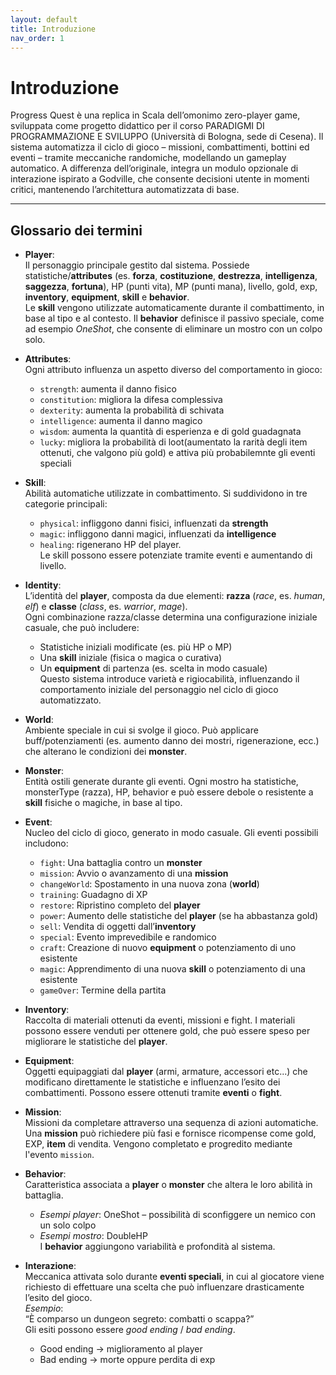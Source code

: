```yaml
---
layout: default
title: Introduzione
nav_order: 1
---
```


# Introduzione
Progress Quest è una replica in Scala dell’omonimo zero-player game, sviluppata come progetto didattico per il corso PARADIGMI DI PROGRAMMAZIONE E SVILUPPO (Università di Bologna, sede di Cesena). Il sistema automatizza il ciclo di gioco – missioni, combattimenti, bottini ed eventi – tramite meccaniche randomiche, modellando un gameplay automatico. A differenza dell’originale, integra un modulo opzionale di interazione ispirato a Godville, che consente decisioni utente in momenti critici, mantenendo l’architettura automatizzata di base.

---

## G**lossario dei termini**

- **Player**:  
  Il personaggio principale gestito dal sistema. Possiede statistiche/**attributes** (es. **forza**, **costituzione**, **destrezza**, **intelligenza**, **saggezza**, **fortuna**), HP (punti vita), MP (punti mana), livello, gold, exp, **inventory**, **equipment**, **skill** e **behavior**.  
  Le **skill** vengono utilizzate automaticamente durante il combattimento, in base al tipo e al contesto. Il **behavior** definisce il passivo speciale, come ad esempio *OneShot*, che consente di eliminare un mostro con un colpo solo.

- **Attributes**:  
  Ogni attributo influenza un aspetto diverso del comportamento in gioco:
  - `strength`: aumenta il danno fisico
  - `constitution`: migliora la difesa complessiva
  - `dexterity`: aumenta la probabilità di schivata
  - `intelligence`: aumenta il danno magico
  - `wisdom`: aumenta la quantità di esperienza e di gold guadagnata
  - `lucky`: migliora la probabilità di loot(aumentato la rarità degli item ottenuti, che valgono più gold) e attiva più probabilemnte gli eventi speciali

- **Skill**:  
  Abilità automatiche utilizzate in combattimento. Si suddividono in tre categorie principali:
  - `physical`: infliggono danni fisici, influenzati da **strength**
  - `magic`: infliggono danni magici, influenzati da **intelligence**
  - `healing`: rigenerano HP del player.  
    Le skill possono essere potenziate tramite eventi e aumentando di livello.

- **Identity**:  
  L’identità del **player**, composta da due elementi: **razza** (*race*, es. *human*, *elf*) e **classe** (*class*, es. *warrior*, *mage*).  
  Ogni combinazione razza/classe determina una configurazione iniziale casuale, che può includere:
  - Statistiche iniziali modificate (es. più HP o MP)
  - Una **skill** iniziale (fisica o magica o curativa)
  - Un **equipment** di partenza (es. scelta in modo casuale)  
    Questo sistema introduce varietà e rigiocabilità, influenzando il comportamento iniziale del personaggio nel ciclo di gioco automatizzato.

- **World**:  
  Ambiente speciale in cui si svolge il gioco. Può applicare buff/potenziamenti (es. aumento danno dei mostri, rigenerazione, ecc.) che alterano le condizioni dei **monster**.

- **Monster**:  
  Entità ostili generate durante gli eventi. Ogni mostro ha statistiche, monsterType (razza), HP, behavior e può essere debole o resistente a **skill** fisiche o magiche, in base al tipo.

- **Event**:  
  Nucleo del ciclo di gioco, generato in modo casuale. Gli eventi possibili includono:
  - `fight`: Una battaglia contro un **monster**
  - `mission`: Avvio o avanzamento di una **mission**
  - `changeWorld`: Spostamento in una nuova zona (**world**)
  - `training`: Guadagno di XP
  - `restore`: Ripristino completo del **player**
  - `power`: Aumento delle statistiche del **player** (se ha abbastanza gold)
  - `sell`: Vendita di oggetti dall’**inventory**
  - `special`: Evento imprevedibile e randomico
  - `craft`: Creazione di nuovo **equipment** o potenziamento di uno esistente
  - `magic`: Apprendimento di una nuova **skill** o potenziamento di una esistente
  - `gameOver`: Termine della partita

- **Inventory**:  
  Raccolta di materiali ottenuti da eventi, missioni e fight. I materiali possono essere venduti per ottenere gold, che può essere speso per migliorare le statistiche del **player**.

- **Equipment**:  
  Oggetti equipaggiati dal **player** (armi, armature, accessori etc...) che modificano direttamente le statistiche e influenzano l’esito dei combattimenti. Possono essere ottenuti tramite **eventi** o **fight**.

- **Mission**:  
  Missioni da completare attraverso una sequenza di azioni automatiche.  
  Una **mission** può richiedere più fasi e fornisce ricompense come gold, EXP, **item** di vendita. Vengono completato e progredito mediante l'evento `mission`.

- **Behavior**:  
  Caratteristica associata a **player** o **monster** che altera le loro abilità in battaglia.
  - *Esempi player*: OneShot – possibilità di sconfiggere un nemico con un solo colpo
  - *Esempi mostro*: DoubleHP  
    I **behavior** aggiungono variabilità e profondità al sistema.

- **Interazione**:  
  Meccanica attivata solo durante **eventi speciali**, in cui al giocatore viene richiesto di effettuare una scelta che può influenzare drasticamente l’esito del gioco.  
  *Esempio*:  
  “È comparso un dungeon segreto: combatti o scappa?”  
  Gli esiti possono essere *good ending* / *bad ending*.
  - Good ending → miglioramento al player
  - Bad ending → morte oppure perdita di exp
